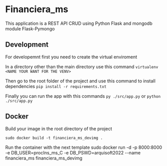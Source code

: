 # Financiera_ms

This application is a REST API CRUD using Python Flask and mongodb module Flask-Pymongo

## Development

For developemnt first you need to create the virtual enviroment

In a directory other than the main directory use this command `virtualenv <NAME YOUR WANT FOR THE VENV>` 

Then go to the root folder of the project and use this command  to install dependencies `pip install -r requirements.txt`

Finally you can run the app with this commands `py ./src/app.py` or `python ./src/app.py`

## Docker
Build your image in the root directory of the project
	
	sudo docker build -t financiera_ms_devimg .

Run the container with the next template
	sudo docker run -d -p 8000:8000 -e DB_USER=procIns_ms_C -e DB_PSWD=arquisoft2022 --name financiera_ms financiera_ms_devimg



